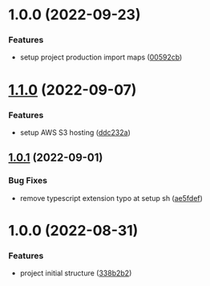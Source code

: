 # 1.0.0 (2022-09-23)


### Features

* setup project production import maps ([00592cb](https://github.com/Insta-Graph/micro-frontend-root/commit/00592cb409928cbe583b36683e63fffbcee31241))

# [1.1.0](https://github.com/edwardramirez31/micro-frontend-root-layout/compare/v1.0.1...v1.1.0) (2022-09-07)


### Features

* setup AWS S3 hosting ([ddc232a](https://github.com/edwardramirez31/micro-frontend-root-layout/commit/ddc232a1ee327cc12158bf898373e9abf6644b7c))

## [1.0.1](https://github.com/edwardramirez31/micro-frontend-root-layout/compare/v1.0.0...v1.0.1) (2022-09-01)


### Bug Fixes

* remove typescript extension typo at setup sh ([ae5fdef](https://github.com/edwardramirez31/micro-frontend-root-layout/commit/ae5fdefc29c01e9c7b9495fadc9a7bd67dda99c5))

# 1.0.0 (2022-08-31)


### Features

* project initial structure ([338b2b2](https://github.com/edwardramirez31/micro-frontend-root-layout/commit/338b2b20bca7db57d3fd33610d9406e736afcc13))
